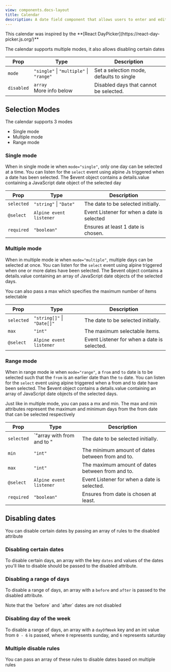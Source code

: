 ```yaml
---
view: components.docs-layout
title: Calendar
description: A date field component that allows users to enter and edit date.
---
```


<x-component-preview component="previews.calendar-demo"></x-component-preview>

<x-callout>
    This calendar was inspired by the **[React DayPicker](https://react-day-picker.js.org/)**
</x-callout>

The calendar supports multiple modes, it also allows disabling certain dates

| Prop        | Type                                      | Description                               |
|-------------|-------------------------------------------|-------------------------------------------|
|  `mode`     |  `"single"` \| `"multiple"` \| `"range"`  |  Set a selection mode, defaults to single |
| `disabled`  | `array` <br> More info below              |  Disabled days that cannot be selected.   |

## Selection Modes
The calendar supports 3 modes
- Single mode
- Multiple mode
- Range mode

### Single mode

When in single mode ie when `mode="single"`, only one day can be selected at a time. You can listen for the `select` event using alpine Js triggered when a date has been selected. The $event object contains a details.value containing a JavaScript date object of the selected day

<x-component-preview component="previews.calendar-single-demo"></x-component-preview>

| Prop        | Type                      | Description                                 |
|-------------|---------------------------|---------------------------------------------|
| `selected`  |  `"string"` \| `"Date"`   |  The date to be selected initially.         |
| `@select`   | `Alpine event listener`   |  Event Listener for when a date is selected |
| `required`  |  `"boolean"`              |  Ensures at least 1 date is chosen.         |


### Multiple mode

When in multiple mode ie when `mode="multiple"`, multiple days can be selected at once. You can listen for the `select` event using alpine triggered when one or more dates have been selected. The $event object contains a details.value containing an array of JavaScript date objects of the selected days.

<x-component-preview component="previews.calendar-multiple-demo"></x-component-preview>

You can also pass a max which specifies the maximum number of items selectable

<x-component-preview component="previews.calendar-multiple-max-demo"></x-component-preview>

| Prop        | Type                      | Description                                 |
|-------------|---------------------------|---------------------------------------------|
| `selected`  |`"string[]"` \| `"Date[]"` |  The date to be selected initially.         |
| `max`       | `"int"`                   |  The maximum selectable items.              |
| `@select`   | `Alpine event listener`   |  Event Listener for when a date is selected.|

### Range mode

When in range mode ie when `mode="range"`, a `from` and `to` date is to be selected such that the `from` is an earlier date than the `to` date. You can listen for the `select` event using alpine triggered when a from and to date have been selected. The $event object contains a details.value containing an array of JavaScript date objects of the selected days.

<x-component-preview component="previews.calendar-range-demo"></x-component-preview>

Just like in multiple mode, you can pass a mx and min. The max and min attributes represent the maximum and minimum days from the from date that can be selected respectively

<x-component-preview component="previews.calendar-range-max-min-demo"></x-component-preview>

| Prop        | Type                      | Description                                      |
|-------------|---------------------------|--------------------------------------------------|
| `selected`  |`"array with from and to " |  The date to be selected initially.              |
| `min`       | `"int"`                   |  The minimum amount of dates between from and to.|
| `max`       | `"int"`                   |  The maximum amount of dates between from and to.|
| `@select`   | `Alpine event listener`   |  Event Listener for when a date is selected.     |
| `required`  |  `"boolean"`              |  Ensures from date is chosen at least.           |


## Disabling dates

You can disable certain dates by passing an array of rules to the disabled attribute

### Disabling certain dates

To disable certain days, an array with the key `dates` and values of the dates you'll like to disable should be passed to the disabled attribute.

<x-component-preview component="previews.calendar-disabled-dates-demo"></x-component-preview>

### Disabling a range of days

To disable a range of days, an array with a `before` and `after` is passed to the disabled attribute. 

<x-callout>
Note that the `before` and `after` dates are not disabled
</x-callout>

<x-component-preview component="previews.calendar-disabled-range-demo"></x-component-preview>

### Disabling day of the week

To disable a range of days, an array with a `dayOfWeek` key and an int value from `0 - 6` is passed, where `0` represents sunday, and `6` represents saturday

<x-component-preview component="previews.calendar-disabled-day-of-week-demo"></x-component-preview>

### Multiple disable rules

You can pass an array of these rules to disable dates based on multiple rules

<x-component-preview component="previews.calendar-disabled-multiple-demo"></x-component-preview>

